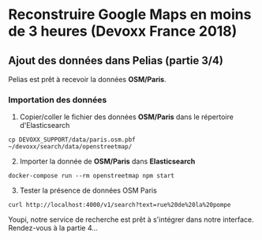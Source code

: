 # Reconstruire Google Maps en moins de 3 heures (Devoxx France 2018)

## Ajout des données dans Pelias (partie 3/4)
Pelias est prêt à recevoir la données __OSM/Paris__.

### Importation des données
1. Copier/coller le fichier des données __OSM/Paris__ dans le répertoire d'Elasticsearch
```
cp DEVOXX_SUPPORT/data/paris.osm.pbf ~/devoxx/search/data/openstreetmap/
```
2. Importer la donnée de __OSM/Paris__ dans __Elasticsearch__
```
docker-compose run --rm openstreetmap npm start
```
3. Tester la présence de données OSM Paris
```
curl http://localhost:4000/v1/search?text=rue%20de%20la%20pompe
```
Youpi, notre service de recherche est prêt à s'intégrer dans notre interface. Rendez-vous à la partie 4...